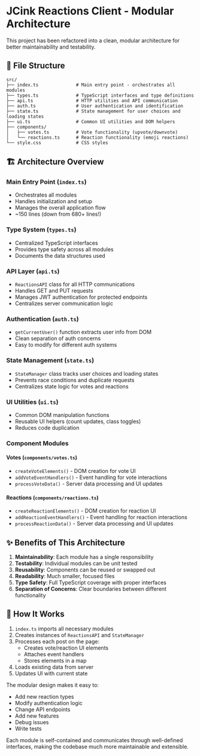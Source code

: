 # JCink Reactions Client - Modular Architecture

This project has been refactored into a clean, modular architecture for better maintainability and testability.

## 📁 File Structure

```
src/
├── index.ts              # Main entry point - orchestrates all modules
├── types.ts              # TypeScript interfaces and type definitions
├── api.ts                # HTTP utilities and API communication
├── auth.ts               # User authentication and identification
├── state.ts              # State management for user choices and loading states
├── ui.ts                 # Common UI utilities and DOM helpers
├── components/
│   ├── votes.ts          # Vote functionality (upvote/downvote)
│   └── reactions.ts      # Reaction functionality (emoji reactions)
└── style.css             # CSS styles
```

## 🏗️ Architecture Overview

### **Main Entry Point (`index.ts`)**

- Orchestrates all modules
- Handles initialization and setup
- Manages the overall application flow
- ~150 lines (down from 680+ lines!)

### **Type System (`types.ts`)**

- Centralized TypeScript interfaces
- Provides type safety across all modules
- Documents the data structures used

### **API Layer (`api.ts`)**

- `ReactionsAPI` class for all HTTP communications
- Handles GET and PUT requests
- Manages JWT authentication for protected endpoints
- Centralizes server communication logic

### **Authentication (`auth.ts`)**

- `getCurrentUser()` function extracts user info from DOM
- Clean separation of auth concerns
- Easy to modify for different auth systems

### **State Management (`state.ts`)**

- `StateManager` class tracks user choices and loading states
- Prevents race conditions and duplicate requests
- Centralizes state logic for votes and reactions

### **UI Utilities (`ui.ts`)**

- Common DOM manipulation functions
- Reusable UI helpers (count updates, class toggles)
- Reduces code duplication

### **Component Modules**

#### **Votes (`components/votes.ts`)**

- `createVoteElements()` - DOM creation for vote UI
- `addVoteEventHandlers()` - Event handling for vote interactions
- `processVoteData()` - Server data processing and UI updates

#### **Reactions (`components/reactions.ts`)**

- `createReactionElements()` - DOM creation for reaction UI
- `addReactionEventHandlers()` - Event handling for reaction interactions
- `processReactionData()` - Server data processing and UI updates

## ✨ Benefits of This Architecture

1. **Maintainability**: Each module has a single responsibility
2. **Testability**: Individual modules can be unit tested
3. **Reusability**: Components can be reused or swapped out
4. **Readability**: Much smaller, focused files
5. **Type Safety**: Full TypeScript coverage with proper interfaces
6. **Separation of Concerns**: Clear boundaries between different functionality

## 🔧 How It Works

1. `index.ts` imports all necessary modules
2. Creates instances of `ReactionsAPI` and `StateManager`
3. Processes each post on the page:
   - Creates vote/reaction UI elements
   - Attaches event handlers
   - Stores elements in a map
4. Loads existing data from server
5. Updates UI with current state

The modular design makes it easy to:

- Add new reaction types
- Modify authentication logic
- Change API endpoints
- Add new features
- Debug issues
- Write tests

Each module is self-contained and communicates through well-defined interfaces, making the codebase much more maintainable and extensible.
